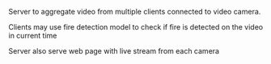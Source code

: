 Server to aggregate video from multiple clients connected to video camera.

Clients may use fire detection model to check if fire is detected on the video in current time

Server also serve web page with live stream from each camera